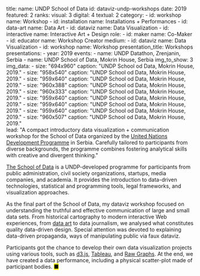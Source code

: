 title: 
    name: UNDP School of Data
id: dataviz-undp-workshops
date: 2019
featured: 2
ranks:
    visual: 3
    digital: 4 
    textual: 2
category: 
    - id: workshop
      name: Workshop
    - id: installation
      name: Installations + Performances
    - id: data-art
      name: Data Art
    - id: dataviz
      name: Data Visualization
    - id: interactive
      name: Interactive Art + Design
role:
    - id: maker
      name: Co-Maker
    - id: educator
      name: Workshop Creator
medium:
    - id: dataviz
      name: Data Visualization
    - id: workshop
      name: Workshop
presentation_title: Workshops
presentations:
    - year: 2019
      events:
        - name: <span class='italic-style'>UNDP Datathon, Zrenjanin</span>, Serbia
        - name: <span class='italic-style'>UNDP School of Data</span>, Mokrin House, Serbia
img_to_show: 3       
img_data:
    - size: "694x960"
      caption: "UNDP School od Data, Mokrin House, 2019."
    - size: "958x540"
      caption: "UNDP School od Data, Mokrin House, 2019."
    - size: "959x640"
      caption: "UNDP School od Data, Mokrin House, 2019."
    - size: "960x388"
      caption: "UNDP School od Data, Mokrin House, 2019."
    - size: "960x333"
      caption: "UNDP School od Data, Mokrin House, 2019."
    - size: "959x640"
      caption: "UNDP School od Data, Mokrin House, 2019."
    - size: "959x640"
      caption: "UNDP School od Data, Mokrin House, 2019."
    - size: "959x640"
      caption: "UNDP School od Data, Mokrin House, 2019."
    - size: "960x507"
      caption: "UNDP School od Data, Mokrin House, 2019."      
lead: "A compact introductory data visualization + communication workshop for the School of Data organized by the <a href='https://www.rs.undp.org/content/serbia/en/home.html' target='_blank'>United Nations Development Programme</a> in Serbia. Carefully tailored to participants from diverse backgrounds, the programme combines fostering analytical skills with creative and divergent thinking."

<a href='https://www.rs.undp.org/content/serbia/en/home/presscenter/articles/2019/otvorene-prijave-za-jesenju-kolu-za-podatke.html' target='_blank'>The School of Data</a> is a UNDP-developed programme for participants from public administration, civil society organizations, startups, media companies, and academia. It provides the introduction to data-driven technologies, statistical and programming tools, legal frameworks, and visualization approaches.

As the final part of the School of Data, my dataviz workshop focused on understanding the truthful and effective communication of large and small data sets. From historical cartography to modern interactive Web experiences, from <a href='/work/projects/category/data-art'>data art</a> to data journalism, we analysed what constitutes quality data-driven design. Special attention was devoted to explaining data-driven propaganda, ways of manipulating public via faux dataviz.

Participants got the chance to develop their own data visualization projects using various tools, such as <a href='https://d3js.org/' target='_blank'>d3.js</a>, <a href='https://www.tableau.com/' target='_blank'>Tableau</a>, and <a href='https://rawgraphs.io/' target='_blank'>Raw Graphs</a>. At the end, we have created a <span class='italic-style'>data performance</span>, including a physical scatter-plot made of participant bodies. <mark>&#9632;</mark>